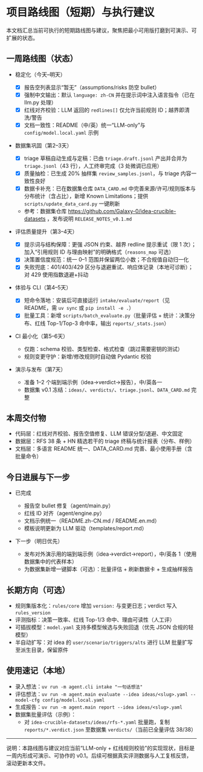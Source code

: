 # 项目路线图（短期）与执行建议

本文档汇总当前可执行的短期路线图与建议，聚焦把最小可用版打磨到可演示、可扩展的状态。

## 一周路线图（状态）

- 稳定化（今天–明天）
  - [x] 报告空列表显示“暂无”（assumptions/risks 防空 bullet）
  - [x] 强制中文输出：默认 `language: zh-CN` 并在提示词中注入语言指令（已在 llm.py 处理）
  - [x] 红线对齐校验：LLM 返回的 `redlines[]` 仅允许当前规则 ID；越界即清洗/警告
  - [x] 文档一致性：README（中/英）统一“LLM-only”与 `config/model.local.yaml` 示例

- 数据集巩固（第2–3天）
  - [x] triage 草稿自动生成与定稿：已由 `triage.draft.jsonl` 产出并合并为 `triage.jsonl`（43 行），人工终审完成（3 处微调已应用）
  - [x] 质量抽检：已生成 20% 抽样集 `review_samples.jsonl`，与 triage 内容一致性良好
  - [x] 数据卡补充：已在数据集仓库 `DATA_CARD.md` 中完善来源/许可/规则版本与分布统计（含占比），新增 Known Limitations；提供 `scripts/update_data_card.py` 一键刷新
  - 参考：数据集仓库 https://github.com/Galaxy-0/idea-crucible-datasets ，发布说明 `RELEASE_NOTES_v0.1.md`

- 评估质量提升（第3–4天）
  - [x] 提示词与结构保障：更强 JSON 约束、越界 redline 提示重试（限 1 次）；加入“引用规则 ID 与理由映射”的明确格式（`reasons_map` 可选）
  - [x] 决策置信度规范：统一 0–1 范围并保留两位小数；不合规值自动归一化
  - [x] 失败兜底：401/403/429 区分与退避重试、响应体记录（本地可诊断）；对 429 使用指数退避+抖动

- 体验与 CLI（第4–5天）
  - [x] 短命令落地：安装后可直接运行 `intake/evaluate/report`（见 README，需 `uv sync` 或 `pip install -e .`）
  - [x] 批量工具：新增 `scripts/batch_evaluate.py`（批量评估 + 统计：决策分布、红线 Top-1/Top-3 命中率，输出 `reports/_stats.json`）

- CI 最小化（第5–6天）
  - 仅跑：schema 校验、类型检查、格式检查（跳过需要密钥的测试）
  - 规则变更守护：新增/修改规则时自动做 Pydantic 校验

- 演示与发布（第7天）
  - 准备 1–2 个端到端示例（idea→verdict→报告），中/英各一
  - 数据集 v0.1 冻结：`ideas/`、`verdicts/`、`triage.jsonl`、`DATA_CARD.md` 完整

## 本周交付物

- 代码层：红线对齐校验、报告空值修复、LLM 错误分型/退避、中文固定
- 数据层：RFS 38 条 + HN 精选若干的 triage 终稿与统计报表（分布、样例）
- 文档层：多语言 README 统一、DATA_CARD.md 完善、最小使用手册（含批量命令）

## 今日进展与下一步

- 已完成
  - 报告空 bullet 修复（agent/main.py）
  - 红线 ID 对齐（agent/engine.py）
  - 文档示例统一（README.zh-CN.md / README.en.md）
  - 模板说明更新为 LLM 驱动（templates/report.md）

- 下一步（明日优先）
  - 发布对外演示用的端到端示例（idea→verdict→report），中/英各 1（使用数据集中的代表样本）
  - 为数据集新增一键脚本（可选）：批量评估 + 刷新数据卡 + 生成抽样报告

## 长期方向（可选）

- 规则集版本化：`rules/core` 增加 `version:` 与变更日志；verdict 写入 `rules_version`
- 评测指标：决策一致率、红线 Top-1/3 命中、理由可读性（人工评）
- 可插拔模型：`model.yaml` 支持多模型候选与失败回退（优先 JSON 合规的轻模型）
- 半自动扩写：对 idea 的 `user/scenario/triggers/alts` 进行 LLM 批量扩写至派生目录，保留原件

## 使用速记（本地）

- 录入想法：`uv run -m agent.cli intake "一句话想法"`
- 评估想法：`uv run -m agent.main evaluate --idea ideas/<slug>.yaml --model-cfg config/model.local.yaml`
- 生成报告：`uv run -m agent.main report --idea ideas/<slug>.yaml`
- 数据集批量评估（示例）：
  - 对 `idea-crucible-datasets/ideas/rfs-*.yaml` 批量跑，复制 `reports/*.verdict.json` 至数据集 `verdicts/`（当前已全量评估 38/38）

---

说明：本路线图与建议对应当前“LLM-only + 红线规则校验”的实现现状，目标是一周内形成可演示、可协作的 v0.1。后续可根据真实评测数据与人工复核反馈，滚动更新本文件。
